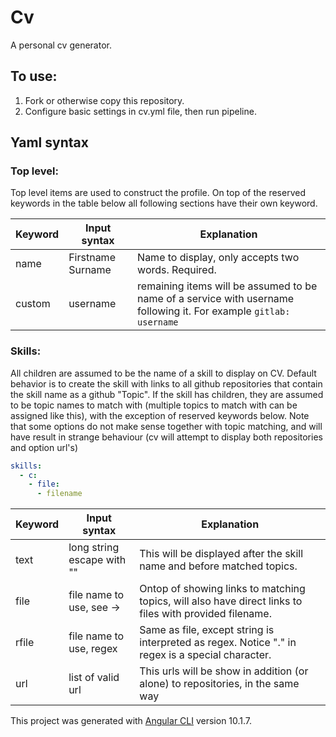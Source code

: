 # Cv

A personal cv generator.

## To use:
1. Fork or otherwise copy this repository.
2. Configure basic settings in cv.yml file, then run pipeline.

## Yaml syntax

### Top level:
Top level items are used to construct the profile. On top of the reserved keywords in the table below all following sections have their own keyword.

| Keyword    | Input syntax              | Explanation                                                                                                       |
|------------|---------------------------|-------------------------------------------------------------------------------------------------------------------|
| name       | Firstname Surname         | Name to display, only accepts two words. Required.                                                                |
| custom     | username                  | remaining items will be assumed to be name of a service with username following it. For example `gitlab: username`|

### Skills:
All children are assumed to be the name of a skill to display on CV. Default behavior is to create the skill with links to all github repositories that contain the skill name as a github "Topic". If the skill has children, they are assumed to be topic names to match with (multiple topics to match with can be assigned like this), with the exception of reserved keywords below. Note that some options do not make sense together with topic matching, and will have result in strange behaviour (cv will attempt to display both repositories and option url's)
```yaml
skills:
  - c:
    - file:
      - filename
```

| Keyword    | Input syntax              | Explanation                                                                                                       |
|------------|---------------------------|-------------------------------------------------------------------------------------------------------------------|
| text       | long string escape with ""| This will be displayed after the skill name and before matched topics.                                            |
| file       | file name to use, see ->  | Ontop of showing links to matching topics, will also have direct links to files with provided filename.           |
| rfile      | file name to use, regex   | Same as file, except string is interpreted as regex. Notice "." in regex is a special character.                  |
| url        | list of valid url         | This urls will be show in addition (or alone) to repositories, in the same way                                    |

This project was generated with [Angular CLI](https://github.com/angular/angular-cli) version 10.1.7.
